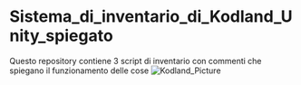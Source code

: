 # Sistema_di_inventario_di_Kodland_Unity_spiegato
Questo repository contiene 3 script di inventario con commenti che spiegano il funzionamento delle cose
<image src="https://cdn.dribbble.com/userupload/4047012/file/still-932ceba742023ad35d2e82d2ba6ba4bf.png" alt="Kodland_Picture">
